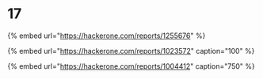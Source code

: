 # 17

{% embed url="https://hackerone.com/reports/1255676" %}



{% embed url="https://hackerone.com/reports/1023572" caption="100" %}



{% embed url="https://hackerone.com/reports/1004412" caption="750" %}





